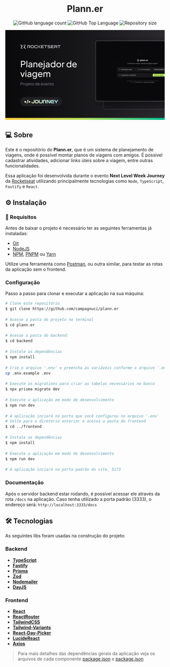 <h1 align="center">
  Plann.er
</h1>

<p align="center">
  <img alt="GitHub language count" src="https://img.shields.io/github/languages/count/campagnuci/plann.er">
  <img alt="GitHub Top Language" src="https://img.shields.io/github/languages/top/campagnuci/plann.er" />
  <img alt="Repository size" src="https://img.shields.io/github/repo-size/campagnuci/plann.er">
</p>

<p>
  <img src=".github/cover.png" alt="Capa do projeto" />
</p>

## 💻 Sobre

Este é o repositório do **Plann.er**, que é um sistema de planejamento de viagens, onde é possível montar planos de viagens com amigos. É possível cadastrar atividades, adicionar links úteis sobre a viagem, entre outras funcionalidades.

Essa aplicação foi desenvolvida durante o evento **Next Level Week Journey** da [Rocketseat](https://www.rocketseat.com.br/) utilizando principalmente tecnologias como `Node`, `TypeScript`, `Fastify` e `React`.


<!--
## 🔗 Deploy
O deploy da aplicação pode ser acessada através da seguinte URL base:
-->

## ⚙ Instalação

### 📝 Requisitos

Antes de baixar o projeto é necessário ter as seguintes ferramentas já instaladas:

* [Git](https://git-scm.com)
* [NodeJS](https://nodejs.org/en/)
* [NPM](https://www.npmjs.com/), [PNPM](https://pnpm.io/pt/) ou [Yarn](https://yarnpkg.com/)

Utilize uma ferramenta como [Postman](https://www.postman.com/), ou outra similar, para testar as rotas da aplicação sem o frontend.

### Configuração

Passo a passo para clonar e executar a aplicação na sua máquina:

```bash
# Clone este repositório
$ git clone https://github.com/campagnuci/plann.er

# Acesse a pasta do projeto no terminal
$ cd plann.er

# Acesse a pasta do backend:
$ cd backend

# Instale as dependências
$ npm install

# Crie o arquivo '.env' e preencha as variáveis conforme o arquivo '.env.example'
cp .env.example .env

# Execute as migrations para criar as tabelas necessários no banco
$ npx prisma migrate dev

# Execute a aplicação em modo de desenvolvimento
$ npm run dev

# A aplicação inciará na porta que você configurou no arquivo '.env'
# Volte para o diretório anterior e acessa a pasta do frontend
$ cd ../frontend

# Instale as dependências
$ npm install

# Execute a aplicação em modo de desenvolvimento
$ npm run dev

# A aplicação inciará na porta padrão do vite, 5173
```

### Documentação

Após o servidor backend estar rodando, é possível acessar ele através da rota `/docs` na aplicação. Caso tenha utilizado a porta padrão (3333), o endereço será: `http://localhost:3333/docs`

## 🛠 Tecnologias

As seguintes libs foram usadas na construção do projeto:

### Backend
- **[TypeScript](https://www.typescriptlang.org/)**
- **[Fastify](https://fastify.dev/)**
- **[Prisma](https://www.prisma.io/)**
- **[Zod](https://zod.dev/)**
- **[Nodemailer](https://nodemailer.com/)**
- **[DayJS](https://day.js.org/)**

### Frontend
- **[React](https://react.dev/)**
- **[ReactRouter](https://reactrouter.com/en/main)**
- **[TailwindCSS](https://tailwindcss.com/)**
- **[Tailwind-Variants](https://www.tailwind-variants.org/)**
- **[React-Day-Picker](https://daypicker.dev/)**
- **[LucideReact](https://lucide.dev/guide/packages/lucide-react)**
- **[Axios](https://axios-http.com/)**

> Para mais detalhes das dependências gerais da aplicação veja os arquivos de cada componente [package.json](./backend/package.json) e [package.json](./frontend/package.json)
